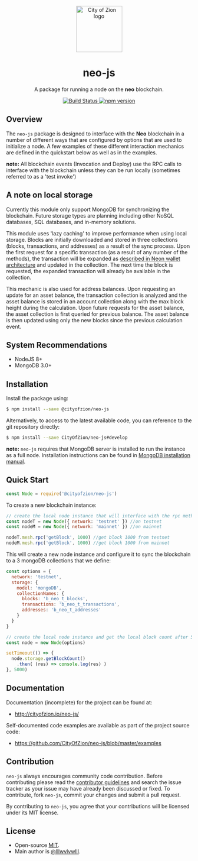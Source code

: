 <p align="center">
  <img 
    src="http://res.cloudinary.com/vidsy/image/upload/v1503160820/CoZ_Icon_DARKBLUE_200x178px_oq0gxm.png" 
    width="125px"
    alt="City of Zion logo">
</p>

<h1 align="center">neo-js</h1>

<p align="center">
  A package for running a node on the <b>neo</b> blockchain.
</p>

<p align="center">
  <a href="https://travis-ci.org/CityOfZion/neo-js">
    <img src="https://travis-ci.org/CityOfZion/neo-js.svg?branch=master" alt="Build Status">
  </a>
  <a href="https://badge.fury.io/js/%40cityofzion%2Fneo-js">
    <img src="https://badge.fury.io/js/%40cityofzion%2Fneo-js.svg" alt="npm version">
  </a>
</p>

## Overview

The `neo-js` package is designed to interface with the **Neo** blockchain in a number of different ways that are configured by options that are used to initialize a node. A few examples of these different interaction mechanics are defined in the quickstart below as well as in the examples.

**note:** All blockchain events (Invocation and Deploy) use the RPC calls to interface with the blockchain unless they can be run locally (sometimes referred to as a 'test invoke')

## A note on local storage

Currently this module only support MongoDB for synchronizing the blockchain.  Future storage types are planning including other NoSQL databases, SQL databases, and in-memory solutions.

This module uses 'lazy caching' to improve performance when using local storage. Blocks are initially downloaded and stored in three collections (blocks, transactions, and addresses) as a result of the sync process. Upon the first request for a specific transaction (as a result of any number of the methods), the transaction will be expanded as [described in Neon wallet architecture](https://github.com/CityOfZion/neon-wallet-db/blob/master/docs/Overview.md) and updated in the collection. The next time the block is requested, the expanded transaction will already be available in the collection.

This mechanic is also used for address balances. Upon requesting an update for an asset balance, the transaction collection is analyzed and the asset balance is stored in an account collection along with the max block height during the calculation. Upon future requests for the asset balance, the asset collection is first queried for previous balance.  The asset balance is then updated using only the new blocks since the previous calculation event.

## System Recommendations

* NodeJS 8+
* MongoDB 3.0+

## Installation

Install the package using:

```bash
$ npm install --save @cityofzion/neo-js
```

Alternatively, to access to the latest available code, you can reference to the git repository directly:

```bash
$ npm install --save CityOfZion/neo-js#develop
```

**note:** `neo-js` requires that MongoDB server is installed to run the instance as a full node.
Installation instructions can be found in [MongoDB installation manual](https://docs.mongodb.com/manual/installation/).

## Quick Start

```js
const Node = require('@cityofzion/neo-js')
```

To create a new blockchain instance:

```js
// create the local node instance that will interface with the rpc methods
const nodeT = new Node({ network: 'testnet' }) //on testnet
const nodeM = new Node({ network: 'mainnet' }) //on mainnet

nodeT.mesh.rpc('getBlock', 1000) //get block 1000 from testnet
nodeM.mesh.rpc('getBlock', 1000) //get block 1000 from mainnet
```

This will create a new node instance and configure it to sync the blockchain to a 3 mongoDB collections that we define:

```js
const options = {
  network: 'testnet',
  storage: {
    model: 'mongoDB',
    collectionNames: {
      blocks: 'b_neo_t_blocks',
      transactions: 'b_neo_t_transactions',
      addresses: 'b_neo_t_addresses'
    }
  }
}

// create the local node instance and get the local block count after 5 seconds.
const node = new Node(options)

setTimeout(() => {
  node.storage.getBlockCount()
    .then( (res) => console.log(res) )
}, 5000)
```

## Documentation

Documentation (incomplete) for the project can be found at:

* http://cityofzion.io/neo-js/

Self-documented code examples are available as part of the project source code:

* https://github.com/CityOfZion/neo-js/blob/master/examples

## Contribution

`neo-js` always encourages community code contribution. Before contributing please read the [contributor guidelines](.github/CONTRIBUTING.md) and search the issue tracker as your issue may have already been discussed or fixed. To contribute, fork `neo-js`, commit your changes and submit a pull request.

By contributing to `neo-js`, you agree that your contributions will be licensed under its MIT license.

## License

* Open-source [MIT](LICENSE.md).
* Main author is [@lllwvlvwlll](https://github.com/lllwvlvwlll).
